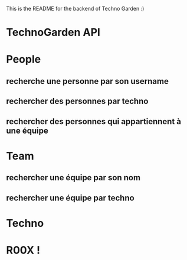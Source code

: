 This is the README for the backend of Techno Garden :)

# TechnoGarden API

# People
## recherche une personne par son username


## rechercher des personnes par techno

## rechercher des personnes qui appartiennent à une équipe


# Team
## rechercher une équipe par son nom

## rechercher une équipe par techno

# Techno
 
# R00X !